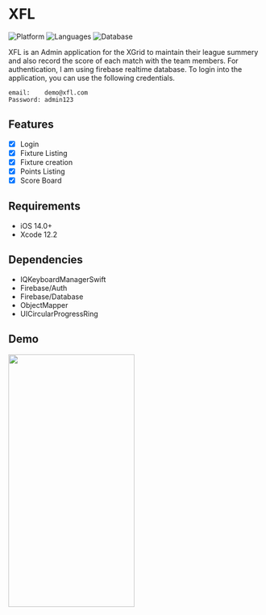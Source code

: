 # XFL

![Platform](https://img.shields.io/badge/Platform-iOS-orange.svg)
![Languages](https://img.shields.io/badge/Language-Swift-orange.svg)
![Database](https://img.shields.io/badge/Language-Firebase-orange.svg) 

XFL is an Admin application for the XGrid to maintain their league summery and also record the score of each match with the team members. For authentication, I am using firebase realtime database. To login into the application, you can use the following credentials.


    email:    demo@xfl.com
    Password: admin123
    
## Features

- [x] Login
- [x] Fixture Listing
- [x] Fixture creation
- [x] Points Listing
- [x] Score Board

## Requirements
- iOS 14.0+
- Xcode 12.2

## Dependencies
- IQKeyboardManagerSwift
- Firebase/Auth
- Firebase/Database
- ObjectMapper
- UICircularProgressRing

## Demo
<img src="https://media.giphy.com/media/kKTKCoK8ttbPAN5gh6/giphy.gif" width="250" height="500" />

[swift-image]:https://img.shields.io/badge/swift-5.0-orange.svg
[swift-url]: https://swift.org/

